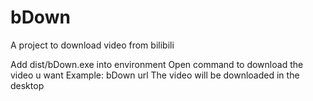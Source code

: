 # bDown
A project to download video from bilibili

Add dist/bDown.exe into environment
Open command to download the video u want
Example:
bDown url
The video will be downloaded in the desktop

